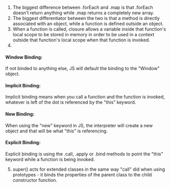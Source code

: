 1. The biggest difference between .forEach and .map is that .forEach doesn't return anything while .map returns a completely new array.
2. The biggest differentiator between the two is that a method is directly associated with an object, while a function is defined outside an object.
3. When a function is called, closure allows a variable inside that function's local scope to be stored in memory in order to be used in a context outside that function's local scope when that function is invoked.
4. 
#### Window Binding:
If not binded to anything else, JS will default the binding to the "Window" object.
 
#### Implicit Binding:
Implicit binding means when you call a function and the function is invoked, whatever is left of the dot is referenced by the "this" keyword.
 
#### New Binding:
When using the "new" keyword in JS, the interpreter will create a new object and that will be what "this" is referencing.

#### Explicit Binding:
Explicit binding is using the .call, .apply or .bind methods to point the "this" keyword while a function is being invoked.

5. super() acts for extended classes in the same way "call" did when using prototypes - it binds the properties of the parent class to the child constructor function.